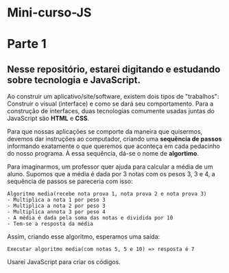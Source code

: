 # Mini-curso-JS
# Parte 1

  ## Nesse repositório, estarei digitando e estudando sobre tecnologia e JavaScript.
  
Ao construir um aplicativo/site/software, existem dois tipos de "trabalhos": Construir o visual (interface) e como se dará seu comportamento.
Para a construção de interfaces, duas tecnologias comumente usadas juntas do JavaScript são **HTML** e **CSS**.

Para que nossas aplicações se comporte da maneira que quisermos, devemos dar instruções ao computador, criando uma **sequência de passos** informando exatamente o que queremos que aconteça em cada pedacinho do nosso programa.
À essa sequência, dá-se o nome de **algortimo**.

Para imaginarmos, um professor quer ajuda para calcular a média de um aluno. Supomos que a média é dada por 3 notas com os pesos 3, 3 e 4, a sequência de passos se pareceria com isso:

```
Algoritmo media(recebe nota prova 1, nota prova 2 e nota prova 3)
- Multiplica a nota 1 por peso 3
- Multiplica a nota 2 por peso 3
- Multiplica annota 3 por peso 4
- A média é dada pela soma das notas e dividida por 10
- Tem-se a resposta da média
```

Assim, criando esse algoritmo, esperamos uma saída:

```
Executar algoritmo media(com notas 5, 5 e 10) => resposta é 7
```

Usarei JavaScript para criar os códigos.
